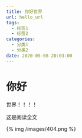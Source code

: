 ```yaml
---
title: 你好世界
url: hello_url
tags:
  - 标签1
  - 标签2
categories:
  - 分类1
  - 分类2
date: 2020-05-08 20:03:00
---
```

# 你好
世界！！！！

<!-- more -->
这是阅读全文

{% img /images/404.png %}

